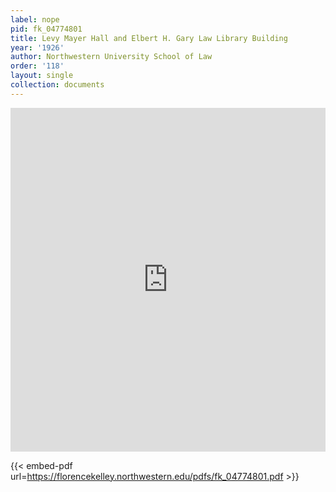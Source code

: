 ```yaml
---
label: nope
pid: fk_04774801
title: Levy Mayer Hall and Elbert H. Gary Law Library Building
year: '1926'
author: Northwestern University School of Law
order: '118'
layout: single
collection: documents
---
```

<iframe src="https://northwestern.app.box.com/embed/s/fyj37c3byr218c0lbc7adazn8a89vxyf?sortColumn=date&view=list" width="100%" height="550" frameborder="0" allowfullscreen webkitallowfullscreen msallowfullscreen></iframe>


{{< embed-pdf url=https://florencekelley.northwestern.edu/pdfs/fk_04774801.pdf >}}